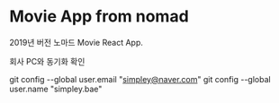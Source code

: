 # Movie App from nomad

2019년 버전 노마드 Movie React App.

회사 PC와 동기화 확인

  git config --global user.email "simpley@naver.com"
  git config --global user.name "simpley.bae"